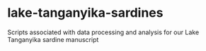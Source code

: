 # lake-tanganyika-sardines
Scripts associated with data processing and analysis for our Lake Tanganyika sardine manuscript
